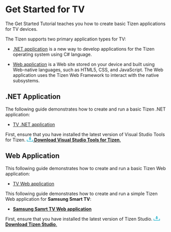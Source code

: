 # Get Started for TV

The Get Started Tutorial teaches you how to create basic Tizen applications for TV devices.

The Tizen supports two primary application types for TV:

-   [.NET application](#net-application) is a new way to develop applications for the Tizen operating system using C# language.

-   [Web application](#web-application) is a Web site stored on your device and built using Web-native languages, such as HTML5, CSS, and JavaScript. The Web application uses the Tizen Web Framework to interact with the native subsystems.

## .NET Application

The following guide demonstrates how to create and run a basic Tizen .NET application:

-   [TV .NET application](../dotnet/get-started/tv/first-app.md)

First, ensure that you have installed the latest version of Visual Studio Tools for Tizen. <a href="https://marketplace.visualstudio.com/items?itemName=tizen.VisualStudioToolsforTizen" target="_blank"><img src="media/ic_docs_download.png"><Strong> Download Visual Studio Tools for Tizen</strong>.</a>

## Web Application

This following guide demonstrates how to create and run a basic Tizen Web application:

-   [TV Web application](../web/get-started/tv/first-app.md)


This following guide demonstrates how to create and run a simple Tizen Web application for **Samsung Smart TV**:

-   [**Samsung Samrt TV Web application**](../web/get-started/tv/first-samsung-tv-app.md)

First, ensure that you have installed the latest version of Tizen Studio. <a href="https://developer.tizen.org/development/tizen-studio/download" target="_blank"><img src="media/ic_docs_download.png"><strong>Download Tizen Studio</strong>.</a>
